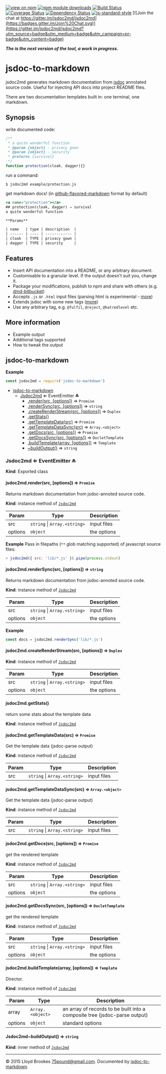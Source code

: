 [![view on npm](http://img.shields.io/npm/v/jsdoc-to-markdown.svg)](https://www.npmjs.org/package/jsdoc-to-markdown)
[![npm module downloads](http://img.shields.io/npm/dt/jsdoc-to-markdown.svg)](https://www.npmjs.org/package/jsdoc-to-markdown)
[![Build Status](https://travis-ci.org/jsdoc2md/jsdoc-to-markdown.svg?branch=next)](https://travis-ci.org/jsdoc2md/jsdoc-to-markdown)
[![Coverage Status](https://coveralls.io/repos/github/jsdoc2md/jsdoc-to-markdown/badge.svg?branch=next)](https://coveralls.io/github/jsdoc2md/jsdoc-to-markdown?branch=next)
[![Dependency Status](https://david-dm.org/jsdoc2md/jsdoc-to-markdown.svg)](https://david-dm.org/jsdoc2md/jsdoc-to-markdown)
[![js-standard-style](https://img.shields.io/badge/code%20style-standard-brightgreen.svg)](https://github.com/feross/standard)
[![Join the chat at https://gitter.im/jsdoc2md/jsdoc2md](https://badges.gitter.im/Join%20Chat.svg)](https://gitter.im/jsdoc2md/jsdoc2md?utm_source=badge&utm_medium=badge&utm_campaign=pr-badge&utm_content=badge)

***The is the next version of the tool, a work in progress.***

# jsdoc-to-markdown
jsdoc2md generates markdown documentation from [jsdoc](http://usejsdoc.org) annotated source code. Useful for injecting API docs into project README files.

There are two documentation templates built in: one terminal, one markdown. 

## Synopsis
write documented code:
```js
/**
 * a quite wonderful function
 * @param {object} - privacy gown
 * @param {object} - security
 * @returns {survival}
 */
function protection(cloak, dagger){}
```

run a command:
```
$ jsdoc2md example/protection.js
```

get markdown docs! (in [github-flavored-markdown](https://help.github.com/articles/github-flavored-markdown/) format by default)
```handlebars
<a name="protection"></a>
## protection(cloak, dagger) ⇒ survival
a quite wonderful function

**Params**

| name   | type | description  |
| ------ | ---- | ------------ |
| cloak  | TYPE | privacy gown |
| dagger | TYPE | security     |
```

## Features

- Insert API documentation into a README, or any arbitrary document.
- Customisable to a granular level. If the output doesn't suit you, change it.
- Package your modifications, publish to npm and share with others (e.g. [dmd-bitbucket](https://github.com/jsdoc2md/dmd-bitbucket))
- Accepts `.js` or `.html` input files (parsing html is experimental - [more](https://github.com/jsdoc2md/jsdoc-parse/))
- Extends jsdoc with some new tags ([more](https://github.com/jsdoc2md/jsdoc-parse/))
- Use any arbitrary tag, e.g. `@fulfil`, `@reject`, `@hatredlevel` etc.

## More information

- Example output
- Additional tags supported
- How to tweak the output

<a name="module_jsdoc-to-markdown"></a>
## jsdoc-to-markdown
  
**Example**
```js
const jsdoc2md = require('jsdoc-to-markdown')
```

* [jsdoc-to-markdown](#module_jsdoc-to-markdown)  
    * [Jsdoc2md](#exp_module_jsdoc-to-markdown--Jsdoc2md) ⇐ EventEmitter ⏏  
        * [.render(src, [options])](#module_jsdoc-to-markdown--Jsdoc2md+render) ⇒ `Promise`  
        * [.renderSync(src, [options])](#module_jsdoc-to-markdown--Jsdoc2md+renderSync) ⇒ `string`  
        * [.createRenderStream(src, [options])](#module_jsdoc-to-markdown--Jsdoc2md+createRenderStream) ⇒ `Duplex`  
        * [.getStats()](#module_jsdoc-to-markdown--Jsdoc2md+getStats)  
        * [.getTemplateData(src)](#module_jsdoc-to-markdown--Jsdoc2md+getTemplateData) ⇒ `Promise`  
        * [.getTemplateDataSync(src)](#module_jsdoc-to-markdown--Jsdoc2md+getTemplateDataSync) ⇒ `Array.<object>`  
        * [.getDocs(src, [options])](#module_jsdoc-to-markdown--Jsdoc2md+getDocs) ⇒ `Promise`  
        * [.getDocsSync(src, [options])](#module_jsdoc-to-markdown--Jsdoc2md+getDocsSync) ⇒ `DocletTemplate`  
        * [.buildTemplate(array, [options])](#module_jsdoc-to-markdown--Jsdoc2md+buildTemplate) ⇒ `Template`  
        * [~buildOutput()](#module_jsdoc-to-markdown--Jsdoc2md..buildOutput) ⇒ `string`  

<a name="exp_module_jsdoc-to-markdown--Jsdoc2md"></a>
### Jsdoc2md ⇐ EventEmitter ⏏  
**Kind**: Exported class  
<a name="module_jsdoc-to-markdown--Jsdoc2md+render"></a>
#### jsdoc2md.render(src, [options]) ⇒ `Promise`  
Returns markdown documentation from jsdoc-annoted source code.

**Kind**: instance method of [`Jsdoc2md`](#exp_module_jsdoc-to-markdown--Jsdoc2md)  

| Param   | Type                             | Description |
| ------- | -------------------------------- | ----------- |
| src     | `string` &#124; `Array.<string>` | input files |
| options | `object`                         | the options |


**Example**
Pass in filepaths (`**` glob matching supported) of javascript source files:
```js
> jsdoc2md({ src: 'lib/*.js' }).pipe(process.stdout)
```
<a name="module_jsdoc-to-markdown--Jsdoc2md+renderSync"></a>
#### jsdoc2md.renderSync(src, [options]) ⇒ `string`  
Returns markdown documentation from jsdoc-annoted source code.

**Kind**: instance method of [`Jsdoc2md`](#exp_module_jsdoc-to-markdown--Jsdoc2md)  

| Param   | Type                             | Description |
| ------- | -------------------------------- | ----------- |
| src     | `string` &#124; `Array.<string>` | input files |
| options | `object`                         | the options |


**Example**
```js
const docs = jsdoc2md.renderSync('lib/*.js')
```
<a name="module_jsdoc-to-markdown--Jsdoc2md+createRenderStream"></a>
#### jsdoc2md.createRenderStream(src, [options]) ⇒ `Duplex`  
**Kind**: instance method of [`Jsdoc2md`](#exp_module_jsdoc-to-markdown--Jsdoc2md)  

| Param   | Type                             | Description |
| ------- | -------------------------------- | ----------- |
| src     | `string` &#124; `Array.<string>` | input files |
| options | `object`                         | the options |


<a name="module_jsdoc-to-markdown--Jsdoc2md+getStats"></a>
#### jsdoc2md.getStats()  
return some stats about the template data

**Kind**: instance method of [`Jsdoc2md`](#exp_module_jsdoc-to-markdown--Jsdoc2md)  
<a name="module_jsdoc-to-markdown--Jsdoc2md+getTemplateData"></a>
#### jsdoc2md.getTemplateData(src) ⇒ `Promise`  
Get the template data (jsdoc-parse output)

**Kind**: instance method of [`Jsdoc2md`](#exp_module_jsdoc-to-markdown--Jsdoc2md)  

| Param | Type                             | Description |
| ----- | -------------------------------- | ----------- |
| src   | `string` &#124; `Array.<string>` | input files |


<a name="module_jsdoc-to-markdown--Jsdoc2md+getTemplateDataSync"></a>
#### jsdoc2md.getTemplateDataSync(src) ⇒ `Array.<object>`  
Get the template data (jsdoc-parse output)

**Kind**: instance method of [`Jsdoc2md`](#exp_module_jsdoc-to-markdown--Jsdoc2md)  

| Param | Type                             | Description |
| ----- | -------------------------------- | ----------- |
| src   | `string` &#124; `Array.<string>` | input files |


<a name="module_jsdoc-to-markdown--Jsdoc2md+getDocs"></a>
#### jsdoc2md.getDocs(src, [options]) ⇒ `Promise`  
get the rendered template

**Kind**: instance method of [`Jsdoc2md`](#exp_module_jsdoc-to-markdown--Jsdoc2md)  

| Param   | Type                             | Description |
| ------- | -------------------------------- | ----------- |
| src     | `string` &#124; `Array.<string>` | input files |
| options | `object`                         | the options |


<a name="module_jsdoc-to-markdown--Jsdoc2md+getDocsSync"></a>
#### jsdoc2md.getDocsSync(src, [options]) ⇒ `DocletTemplate`  
get the rendered template

**Kind**: instance method of [`Jsdoc2md`](#exp_module_jsdoc-to-markdown--Jsdoc2md)  

| Param   | Type                             | Description |
| ------- | -------------------------------- | ----------- |
| src     | `string` &#124; `Array.<string>` | input files |
| options | `object`                         | the options |


<a name="module_jsdoc-to-markdown--Jsdoc2md+buildTemplate"></a>
#### jsdoc2md.buildTemplate(array, [options]) ⇒ `Template`  
Director.

**Kind**: instance method of [`Jsdoc2md`](#exp_module_jsdoc-to-markdown--Jsdoc2md)  

| Param   | Type             | Description                                                                |
| ------- | ---------------- | -------------------------------------------------------------------------- |
| array   | `Array.<object>` | an array of records to be built into a composite tree (jsdoc-parse output) |
| options | `object`         | standard options                                                           |


<a name="module_jsdoc-to-markdown--Jsdoc2md..buildOutput"></a>
#### Jsdoc2md~buildOutput() ⇒ `string`  
**Kind**: inner method of [`Jsdoc2md`](#exp_module_jsdoc-to-markdown--Jsdoc2md)  





* * *

&copy; 2015 Lloyd Brookes <75pound@gmail.com>. Documented by [jsdoc-to-markdown](https://github.com/jsdoc2md/jsdoc-to-markdown).
